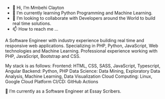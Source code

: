 - 👋 Hi, I’m Mmbehi Clayton
- 🌱 I’m currently learning Python Programming and Machine Learning. 
- 💞️ I’m looking to collaborate with Developers around the World to build real time solutions.
- 📫 How to reach me ...

A Software Engineer with industry experience building real time and responsive web applications. Specializing in PHP, Python, JavaScript, Web technologies and Machine Learning. 
Professional experience working with PHP, JavaScript, Bootstrap and CSS.

My stack is as follows:
Frontend: HTML, CSS, SASS, JavaScript, Typescript, Angular
Backend: Python, PHP
Data Science: Data Mining, Exploratory Data Analysis, Machine Learning, Data Visualization
Cloud Computing: Linux, Google Cloud Platform
CI/CD: GitHub Actions

🔭 I’m currently as a Software Engineer at Essay Scribers.
<!---
mmbehiclayton/mmbehiclayton is a ✨ special ✨ repository because its `README.md` (this file) appears on your GitHub profile.
You can click the Preview link to take a look at your changes.
--->
